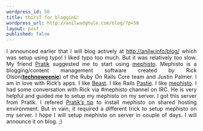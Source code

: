 ```yaml
---
wordpress_id: 50
title: thirsT for blogginG!
wordpress_url: http://anilwadghule.com/blog/?p=50
layout: post
published: false
---
```

<p align="justify">I announced earlier that I will blog actively at <a href="http://anilw.info/blog/">http://anilw.info/blog/</a> which was setup using typo! I liked typo too much. But it was relatively too slow. My friend <a href="http://freeonrails.com/">Pratik</a> suggested me to start using <a href="http://mephistoblog.com/">mephisto</a>. Mephisto is a blogging/content management software created by Rick Olson(<strong><u>technoweenie</u></strong>) of the Ruby On Rails Core team and Justin Palmer. I am in love with Rick&rsquo;s apps. I like <a href="http://beast.caboo.se/">Beast</a>. I like Rails <a href="http://pastie.caboo.se/">Pastie</a>. I like <a href="http://mephistoblog.com/">mephisto</a>. I had some conversation with Rick via #mephisto channel on IRC. He is very helpful and guided me to setup my mephisto on my server. I got this server from Pratik. I refered <a href="http://mephisto.stikipad.com/help/show/Installing+Mephisto+on+a+shared+host">Pratik&rsquo;s tip</a> to install mephisto on shared hosting environment. But in vain, it required a different trick to setup mephisto on my server. I hope I will setup mephisto on server in couple of days. I will announce it on blog. ;) </p>
